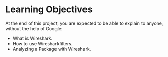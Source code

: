 # Learning Objectives
At the end of this project, you are expected to be able to explain to anyone, without the help of Google:

- What is Wireshark.
- How to use Wiresharkfilters.
- Analyzing a Package with Wireshark.